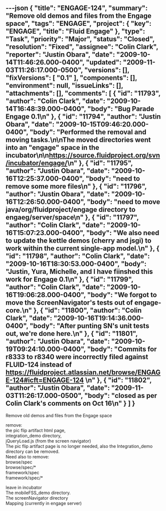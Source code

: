 ---json
{
  "title": "ENGAGE-124",
  "summary": "Remove old demos and files from the Engage space",
  "tags": "ENGAGE",
  "project": {
    "key": "ENGAGE",
    "title": "Fluid Engage"
  },
  "type": "Task",
  "priority": "Major",
  "status": "Closed",
  "resolution": "Fixed",
  "assignee": "Colin Clark",
  "reporter": "Justin Obara",
  "date": "2009-10-14T11:46:26.000-0400",
  "updated": "2009-11-03T11:26:17.000-0500",
  "versions": [],
  "fixVersions": [
    "0.1"
  ],
  "components": [],
  "environment": null,
  "issueLinks": [],
  "attachments": [],
  "comments": [
    {
      "id": "11793",
      "author": "Colin Clark",
      "date": "2009-10-14T16:48:39.000-0400",
      "body": "Bug Parade Engage 0.1\n"
    },
    {
      "id": "11794",
      "author": "Justin Obara",
      "date": "2009-10-15T09:46:20.000-0400",
      "body": "Performed the removal and moving tasks.\n\nThe moved directories went into an \"engage\" space in the incubator\n\n<https://source.fluidproject.org/svn/incubator/engage/>\n"
    },
    {
      "id": "11795",
      "author": "Justin Obara",
      "date": "2009-10-16T12:25:37.000-0400",
      "body": "need to remove some more files\n"
    },
    {
      "id": "11796",
      "author": "Justin Obara",
      "date": "2009-10-16T12:26:50.000-0400",
      "body": "need to move java/org/fluidproject/engage directory to engaeg/server/space\n"
    },
    {
      "id": "11797",
      "author": "Colin Clark",
      "date": "2009-10-16T15:07:23.000-0400",
      "body": "We also need to update the kettle demos (cherry and jsgi) to work within the current single-app model.\n"
    },
    {
      "id": "11798",
      "author": "Colin Clark",
      "date": "2009-10-16T18:30:53.000-0400",
      "body": "Justin, Yura, Michelle, and I have fiinshed this work for Engage 0.1\n"
    },
    {
      "id": "11799",
      "author": "Colin Clark",
      "date": "2009-10-16T19:06:28.000-0400",
      "body": "We forgot to move the ScreenNavigator's tests out of engage-core.\n"
    },
    {
      "id": "11800",
      "author": "Colin Clark",
      "date": "2009-10-16T19:14:36.000-0400",
      "body": "After punting SN's unit tests out, we're done here.\n"
    },
    {
      "id": "11801",
      "author": "Justin Obara",
      "date": "2009-10-19T09:24:10.000-0400",
      "body": "Commits for r8333 to r8340 were incorrectly filed against FLUID-124 instead of <https://fluidproject.atlassian.net/browse/ENGAGE-124#icft=ENGAGE-124>&#x20;\n"
    },
    {
      "id": "11802",
      "author": "Justin Obara",
      "date": "2009-11-03T11:26:17.000-0500",
      "body": "closed as per Colin Clark's comments on Oct 16\n"
    }
  ]
}
---
Remove old demos and files from the Engage space

remove:\
the pic flip artifact html page,\
integration\_demo directory,\
jQueryLoad.js (from the screen navigator)\
The pic flip artifact page is no longer needed,  also the Integration\_demo directory can be removed.\
Need also to remove:\
browse/spec\
browse/spec/\*\
framework/spec\
framework/spec/\*

leave in incubator\
The mobileFSS\_demo directory.\
The screenNavigator directory\
Mapping (currently in engage server)

        